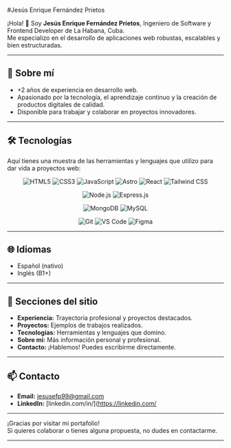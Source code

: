 #Jesús Enrique Fernández Prietos

¡Hola! 👋 Soy **Jesús Enrique Fernández Prietos**, Ingeniero de Software y Frontend Developer de La Habana, Cuba.  
Me especializo en el desarrollo de aplicaciones web robustas, escalables y bien estructuradas.

---

## 🚀 Sobre mí

- +2 años de experiencia en desarrollo web.
- Apasionado por la tecnología, el aprendizaje continuo y la creación de productos digitales de calidad.
- Disponible para trabajar y colaborar en proyectos innovadores.

---

## 🛠️ Tecnologías

Aquí tienes una muestra de las herramientas y lenguajes que utilizo para dar vida a proyectos web:

<p align="center">
<img src="https://img.shields.io/badge/HTML5-E34F26?style=for-the-badge&logo=html5&logoColor=white" alt="HTML5"/>
<img src="https://img.shields.io/badge/CSS3-1572B6?style=for-the-badge&logo=css3&logoColor=white" alt="CSS3"/>
<img src="https://img.shields.io/badge/JavaScript-F7DF1E?style=for-the-badge&logo=javascript&logoColor=black" alt="JavaScript"/>
<img src="https://img.shields.io/badge/Astro-000000?style=for-the-badge&logo=astro&logoColor=white" alt="Astro"/>
<img src="https://img.shields.io/badge/React-61DAFB?style=for-the-badge&logo=react&logoColor=black" alt="React"/>
<img src="https://img.shields.io/badge/Tailwind_CSS-38B2AC?style=for-the-badge&logo=tailwind-css&logoColor=white" alt="Tailwind CSS"/>
</p>

<p align="center">
<img src="https://img.shields.io/badge/Node.js-339933?style=for-the-badge&logo=nodedotjs&logoColor=white" alt="Node.js"/>
<img src="https://img.shields.io/badge/Express.js-000000?style=for-the-badge&logo=express&logoColor=white" alt="Express.js"/>
</p>

<p align="center">
<img src="https://img.shields.io/badge/MongoDB-47A248?style=for-the-badge&logo=mongodb&logoColor=white" alt="MongoDB"/>
<img src="https://img.shields.io/badge/MySQL-4479A1?style=for-the-badge&logo=mysql&logoColor=white" alt="MySQL"/>
</p>

<p align="center">
<img src="https://img.shields.io/badge/Git-F05032?style=for-the-badge&logo=git&logoColor=white" alt="Git"/>
<img src="https://img.shields.io/badge/VSCode-007ACC?style=for-the-badge&logo=visualstudio%20code&logoColor=white" alt="VS Code"/>
<img src="https://img.shields.io/badge/Figma-F24E1E?style=for-the-badge&logo=figma&logoColor=white" alt="Figma"/>
</p>

---

## 🌐 Idiomas

- Español (nativo)
- Inglés (B1+)

---

## 📂 Secciones del sitio

- **Experiencia:** Trayectoria profesional y proyectos destacados.
- **Proyectos:** Ejemplos de trabajos realizados.
- **Tecnologías:** Herramientas y lenguajes que domino.
- **Sobre mí:** Más información personal y profesional.
- **Contacto:** ¡Hablemos! Puedes escribirme directamente.

---

## 📫 Contacto

- **Email:** [jesusefp99@gmail.com](mailto:jesusefp99@gmail.com)
- **LinkedIn:** [linkedin.com/in/](https://linkedin.com/

---

¡Gracias por visitar mi portafolio!  
Si quieres colaborar o tienes alguna propuesta, no dudes en contactarme.

---

